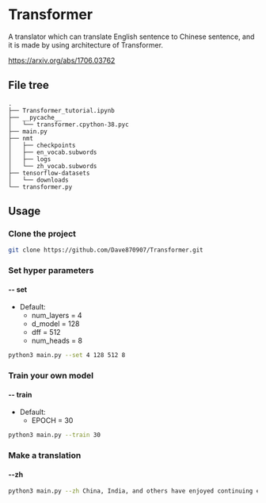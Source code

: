 # Transformer
A translator which can translate English sentence to Chinese sentence, and it is made by using architecture of Transformer.

 https://arxiv.org/abs/1706.03762 

## File tree

```
.
├── Transformer_tutorial.ipynb
├── __pycache__
│   └── transformer.cpython-38.pyc
├── main.py
├── nmt
│   ├── checkpoints
│   ├── en_vocab.subwords
│   ├── logs
│   └── zh_vocab.subwords
├── tensorflow-datasets
│   └── downloads
└── transformer.py
```

## Usage
### Clone the project
```sh
git clone https://github.com/Dave870907/Transformer.git
```

### Set hyper parameters
#### -- set
- Default:
  - num_layers = 4
  - d_model = 128
  - dff = 512
  - num_heads = 8

```sh
python3 main.py --set 4 128 512 8
```
### Train your own model
#### -- train
- Default:
  - EPOCH = 30
```sh
python3 main.py --train 30
```

### Make a translation
#### --zh
```sh
python3 main.py --zh China, India, and others have enjoyed continuing economic growth.
```
